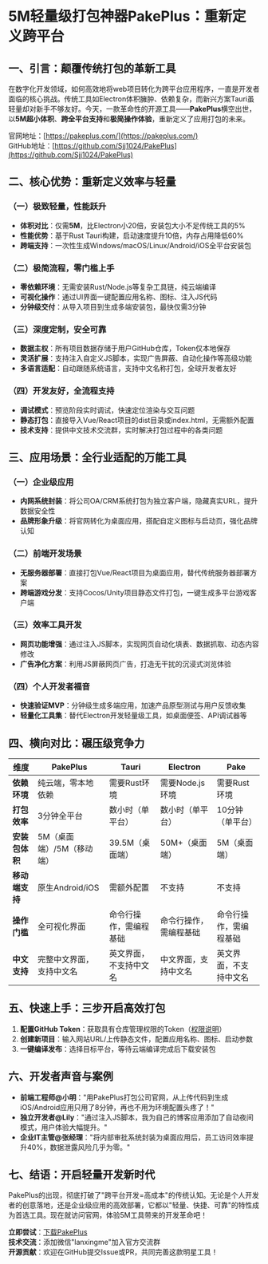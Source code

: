 
# 5M轻量级打包神器PakePlus：重新定义跨平台


## 一、引言：颠覆传统打包的革新工具
在数字化开发领域，如何高效地将web项目转化为跨平台应用程序，一直是开发者面临的核心挑战。传统工具如Electron体积臃肿、依赖复杂，而新兴方案Tauri虽轻量却对新手不够友好。今天，一款革命性的开源工具——**PakePlus**横空出世，以**5M超小体积**、**跨全平台支持**和**极简操作体验**，重新定义了应用打包的未来。

官网地址：[https://pakeplus.com/](https://pakeplus.com/)  
GitHub地址：[https://github.com/Sjj1024/PakePlus](https://github.com/Sjj1024/PakePlus)


## 二、核心优势：重新定义效率与轻量
### （一）极致轻量，性能跃升
- **体积对比**：仅需**5M**，比Electron小20倍，安装包大小不足传统工具的5%
- **性能优势**：基于Rust Tauri构建，启动速度提升10倍，内存占用降低60%
- **跨端支持**：一次性生成Windows/macOS/Linux/Android/iOS全平台安装包

### （二）极简流程，零门槛上手
- **零依赖环境**：无需安装Rust/Node.js等复杂工具链，纯云端编译
- **可视化操作**：通过UI界面一键配置应用名称、图标、注入JS代码
- **分钟级交付**：从导入项目到生成多端安装包，最快仅需3分钟

### （三）深度定制，安全可靠
- **数据主权**：所有项目数据存储于用户GitHub仓库，Token仅本地保存
- **灵活扩展**：支持注入自定义JS脚本，实现广告屏蔽、自动化操作等高级功能
- **多语言适配**：自动跟随系统语言，支持中文名称打包，全球开发者友好

### （四）开发友好，全流程支持
- **调试模式**：预览阶段实时调试，快速定位渲染与交互问题
- **静态打包**：直接导入Vue/React项目的dist目录或index.html，无需额外配置
- **技术支持**：提供中文技术交流群，实时解决打包过程中的各类问题


## 三、应用场景：全行业适配的万能工具
### （一）企业级应用
- **内网系统封装**：将公司OA/CRM系统打包为独立客户端，隐藏真实URL，提升数据安全性
- **品牌形象升级**：将官网转化为桌面应用，搭配自定义图标与启动页，强化品牌认知

### （二）前端开发场景
- **无服务器部署**：直接打包Vue/React项目为桌面应用，替代传统服务器部署方案
- **跨端游戏分发**：支持Cocos/Unity项目静态文件打包，一键生成多平台游戏客户端

### （三）效率工具开发
- **网页功能增强**：通过注入JS脚本，实现网页自动化填表、数据抓取、动态内容修改
- **广告净化方案**：利用JS屏蔽网页广告，打造无干扰的沉浸式浏览体验

### （四）个人开发者福音
- **快速验证MVP**：分钟级生成多端应用，加速产品原型测试与用户反馈收集
- **轻量化工具集**：替代Electron开发轻量级工具，如桌面便签、API调试器等


## 四、横向对比：碾压级竞争力
| **维度**         | **PakePlus**              | **Tauri**                | **Electron**              | **Pake**                  |
|------------------|---------------------------|---------------------------|---------------------------|---------------------------|
| **依赖环境**     | 纯云端，零本地依赖        | 需要Rust环境              | 需要Node.js环境           | 需要Rust环境              |
| **打包效率**     | 3分钟全平台               | 数小时（单平台）          | 数小时（单平台）          | 10分钟（单平台）          |
| **安装包体积**   | 5M（桌面端）/5M（移动端） | 39.5M（桌面端）           | 50M+（桌面端）            | 5M（桌面端）              |
| **移动端支持**   | 原生Android/iOS           | 需额外配置                | 不支持                    | 不支持                    |
| **操作门槛**     | 全可视化界面               | 命令行操作，需编程基础    | 命令行操作，需编程基础    | 命令行操作，需编程基础    |
| **中文支持**     | 完整中文界面，支持中文名   | 英文界面，不支持中文名     | 中文界面，支持中文名       | 英文界面，不支持中文名     |


## 五、快速上手：三步开启高效打包
1. **配置GitHub Token**：获取具有仓库管理权限的Token（[权限说明](https://github.com/Sjj1024/PakePlus#explanation-of-github-token-permissions)）
2. **创建新项目**：输入网站URL/上传静态文件，配置应用名称、图标、启动参数
3. **一键编译发布**：选择目标平台，等待云端编译完成后下载安装包


## 六、开发者声音与案例
- **前端工程师@小明**："用PakePlus打包公司官网，从上传代码到生成iOS/Android应用只用了8分钟，再也不用为环境配置头疼了！"
- **独立开发者@Lily**："通过注入JS脚本，我为自己的博客应用添加了自动夜间模式，用户体验大幅提升。"
- **企业IT主管@张经理**："将内部审批系统封装为桌面应用后，员工访问效率提升40%，数据泄露风险几乎为零。"


## 七、结语：开启轻量开发新时代
PakePlus的出现，彻底打破了"跨平台开发=高成本"的传统认知。无论是个人开发者的创意落地，还是企业级应用的高效部署，它都以"轻量、快捷、可靠"的特性成为首选工具。现在就访问官网，体验5M工具带来的开发革命吧！

**立即尝试**：[下载PakePlus](https://github.com/Sjj1024/PakePlus/releases)  
**技术交流**：添加微信"lanxingme"加入官方交流群  
**开源贡献**：欢迎在GitHub提交Issue或PR，共同完善这款明星工具！
